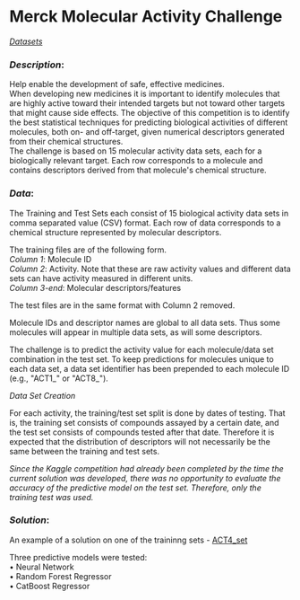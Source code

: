 # Merck Molecular Activity Challenge
*[Datasets](https://www.kaggle.com/c/MerckActivity/data?select=ntree20_basicBenchmark.csv)*
### *Description*:   
Help enable the development of safe, effective medicines.  
When developing new medicines it is important to identify molecules that are highly active toward their intended targets but not toward other targets that might cause side effects. The objective of this competition is to identify the best statistical techniques for predicting biological activities of different molecules, both on- and off-target, given numerical descriptors generated from their chemical structures.  
The challenge is based on 15 molecular activity data sets, each for a biologically relevant target. Each row corresponds to a molecule and contains descriptors derived from that molecule's chemical structure.

### *Data*:
The Training and Test Sets each consist of 15 biological activity data sets in comma separated value (CSV) format. Each row of data corresponds to a chemical structure represented by molecular descriptors.

The training files are of the following form.   
*Column 1*: Molecule ID  
*Column 2*: Activity. Note that these are raw activity values and different data sets can have activity measured in different units.  
*Column 3-end*: Molecular descriptors/features  

The test files are in the same format with Column 2 removed.

Molecule IDs and descriptor names are global to all data sets. Thus some molecules will appear in multiple data sets, as will some descriptors.

The challenge is to predict the activity value for each molecule/data set combination in the test set. To keep predictions for molecules unique to each data set, a data set identifier has been prepended to each molecule ID (e.g., "ACT1_" or "ACT8_").

*Data Set Creation*

For each activity, the training/test set split is done by dates of testing.  That is, the training set consists of compounds assayed by a certain date, and the test set consists of compounds tested after that date. Therefore it is expected that the distribution of descriptors will not necessarily be the same between the training and test sets.

*Since the Kaggle competition had already been completed by the time the current solution was developed, there was no opportunity to evaluate the accuracy of the predictive model on the test set. Therefore, only the training test was used.*

### *Solution*: 
An example of a solution on one of the traininng sets - [ACT4_set](https://github.com/Iryna-Alshakova/Portfolio/blob/main/Merck%20Molecular%20Activity%20Challenge/ACT4.ipynb)

Three predictive models were tested:   
•	Neural Network  
• Random Forest Regressor  
• CatBoost Regressor  
